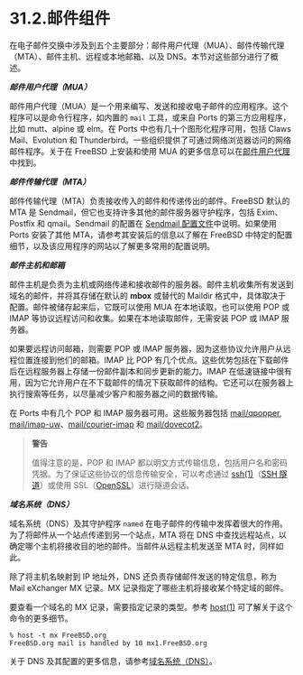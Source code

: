 # 31.2.邮件组件

在电子邮件交换中涉及到五个主要部分：邮件用户代理（MUA）、邮件传输代理（MTA）、邮件主机、远程或本地邮箱、以及 DNS。本节对这些部分进行了概述。

**_邮件用户代理（MUA）_**

邮件用户代理（MUA）是一个用来编写、发送和接收电子邮件的应用程序。这个程序可以是命令行程序，如内置的 `mail` 工具，或来自 Ports 的第三方应用程序，比如 mutt、alpine 或 elm。在 Ports 中也有几十个图形化程序可用，包括 Claws Mail、Evolution 和 Thunderbird。一些组织提供了可通过网络浏览器访问的网络邮件程序。关于在 FreeBSD 上安装和使用 MUA 的更多信息可以在[邮件用户代理](https://docs.freebsd.org/en/books/handbook/mail/#mail-agents)中找到。

**_邮件传输代理（MTA）_**

邮件传输代理（MTA）负责接收传入的邮件和传递传出的邮件。FreeBSD 默认的 MTA 是 Sendmail，但它也支持许多其他的邮件服务器守护程序，包括 Exim、Postfix 和 qmail。Sendmail 的配置在 [Sendmail 配置文件](https://docs.freebsd.org/en/books/handbook/mail/#sendmail)中说明。如果使用 Ports 安装了其他 MTA，请参考其安装后的信息以了解在 FreeBSD 中特定的配置细节，以及该应用程序的网站以了解更多常用的配置说明。

**_邮件主机和邮箱_**

邮件主机是负责为主机或网络传递和接收邮件的服务器。邮件主机收集所有发送到域名的邮件，并将其存储在默认的 **mbox** 或替代的 Maildir 格式中，具体取决于配置。邮件被储存起来后，它既可以使用 MUA 在本地读取，也可以使用 POP 或 IMAP 等协议远程访问和收集。如果在本地读取邮件，无需安装 POP 或 IMAP 服务器。

如果要远程访问邮箱，则需要 POP 或 IMAP 服务器，因为这些协议允许用户从远程位置连接到他们的邮箱。IMAP 比 POP 有几个优点。这些优势包括在下载邮件后在远程服务器上存储一份邮件副本和同步更新的能力。IMAP 在低速链接中很有用，因为它允许用户在不下载邮件的情况下获取邮件的结构。它还可以在服务器上执行搜索等任务，以尽量减少客户和服务器之间的数据传输。

在 Ports 中有几个 POP 和 IMAP 服务器可用。这些服务器包括 [mail/qpopper](https://cgit.freebsd.org/ports/tree/mail/qpopper/pkg-descr), [mail/imap-uw](https://cgit.freebsd.org/ports/tree/mail/imap-uw/pkg-descr)、[mail/courier-imap](https://cgit.freebsd.org/ports/tree/mail/courier-imap/pkg-descr) 和 [mail/dovecot2](https://cgit.freebsd.org/ports/tree/mail/dovecot2/pkg-descr)。

> **警告**
>
> 值得注意的是，POP 和 IMAP 都以明文方式传输信息，包括用户名和密码凭据。为了保证这些协议的信息传输安全，可以考虑通过 [ssh(1)](https://www.freebsd.org/cgi/man.cgi?query=ssh&sektion=1&format=html)（[SSH 隧道](https://docs.freebsd.org/en/books/handbook/security/index.html#security-ssh-tunneling)）或使用 SSL（[OpenSSL](https://docs.freebsd.org/en/books/handbook/security/index.html#openssl)）进行隧道会话。

**_域名系统（DNS）_**

域名系统（DNS）及其守护程序 `named` 在电子邮件的传输中发挥着很大的作用。为了将邮件从一个站点传递到另一个站点，MTA 将在 DNS 中查找远程站点，以确定哪个主机将接收目的地的邮件。当邮件从远程主机发送至 MTA 时，同样如此。

除了将主机名映射到 IP 地址外，DNS 还负责存储邮件发送的特定信息，称为 Mail eXchanger MX 记录。MX 记录指定了哪些主机将接收某个特定域的邮件。

要查看一个域名的 MX 记录，需要指定记录的类型。参考 [host(1)](https://www.freebsd.org/cgi/man.cgi?query=host&sektion=1&format=html) 可了解关于这个命令的更多细节。

```shell-sessionl
% host -t mx FreeBSD.org
FreeBSD.org mail is handled by 10 mx1.FreeBSD.org
```

关于 DNS 及其配置的更多信息，请参考[域名系统（DNS）](https://docs.freebsd.org/en/books/handbook/network-servers/index.html#network-dns)。
